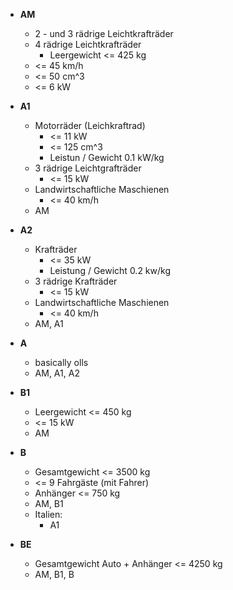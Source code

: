 - **AM**
	- 2 - und 3 rädrige Leichtkrafträder
	- 4 rädrige Leichtkrafträder
		- Leergewicht <= 425 kg
	- <= 45 km/h
	- <= 50 cm^3
	- <= 6 kW
- **A1**
	- Motorräder (Leichkraftrad)
		- <= 11 kW
		-  <= 125 cm^3
		- Leistun / Gewicht 0.1 kW/kg
	- 3 rädrige Leichtgrafträder
		- <= 15 kW
	- Landwirtschaftliche Maschienen
		- <= 40 km/h
	- AM
- **A2**
	- Krafträder
		- <= 35 kW
		- Leistung / Gewicht 0.2 kw/kg
	- 3 rädrige Krafträder
		- <= 15 kW
	- Landwirtschaftliche Maschienen
		- <= 40 km/h
	- AM, A1
- **A**
	- basically olls
	- AM, A1, A2

- **B1**
	- Leergewicht <= 450 kg
	- <= 15 kW
	- AM
- **B**
	- Gesamtgewicht <= 3500 kg
	- <= 9 Fahrgäste (mit Fahrer)
	- Anhänger <= 750 kg
	- AM, B1
	- Italien:
		- A1
- **BE**
	- Gesamtgewicht Auto + Anhänger <= 4250 kg
	- AM, B1, B
